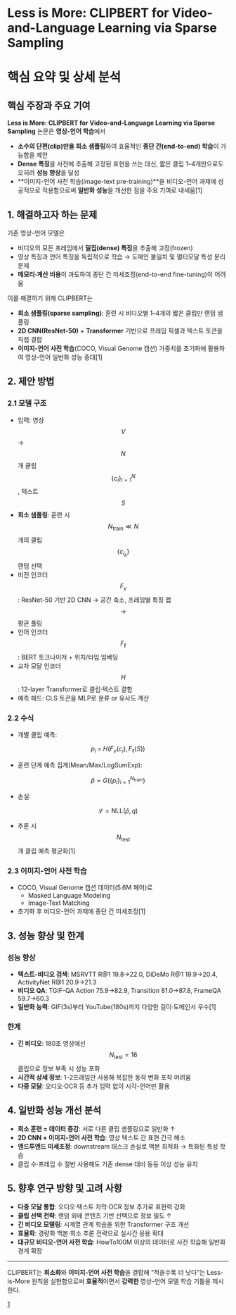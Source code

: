 # Less is More: CLIPBERT for Video-and-Language Learning via Sparse Sampling

# 핵심 요약 및 상세 분석

## 핵심 주장과 주요 기여
**Less is More: CLIPBERT for Video-and-Language Learning via Sparse Sampling** 논문은 **영상-언어 학습**에서  
- **소수의 단편(clip)만을 희소 샘플링**하여 효율적인 **종단 간(end-to-end) 학습**이 가능함을 제안  
- **Dense 특징**을 사전에 추출해 고정된 표현을 쓰는 대신, 짧은 클립 1–4개만으로도 오히려 **성능 향상**을 달성  
- **이미지-언어 사전 학습(image-text pre-training)**을 비디오-언어 과제에 성공적으로 적용함으로써 **일반화 성능**을 개선한 점을 주요 기여로 내세움[1]

## 1. 해결하고자 하는 문제
기존 영상-언어 모델은
- 비디오의 모든 프레임에서 **밀집(dense) 특징**을 추출해 고정(frozen)  
- 영상 특징과 언어 특징을 독립적으로 학습 → 도메인 불일치 및 멀티모달 특성 분리 문제  
- **메모리·계산 비용**이 과도하여 종단 간 미세조정(end-to-end fine-tuning)이 어려움  

이를 해결하기 위해 CLIPBERT는  
- **희소 샘플링(sparse sampling)**: 훈련 시 비디오별 1–4개의 짧은 클립만 랜덤 샘플링  
- **2D CNN(ResNet-50)** + **Transformer** 기반으로 프레임 픽셀과 텍스트 토큰을 직접 결합  
- **이미지-언어 사전 학습**(COCO, Visual Genome 캡션) 가중치를 초기화에 활용하여 영상-언어 일반화 성능 증대[1]

## 2. 제안 방법
### 2.1 모델 구조
- 입력: 영상 $$V$$ → $$N$$개 클립 $$\{c_i\}_{i=1}^N$$, 텍스트 $$S$$  
- **희소 샘플링**: 훈련 시 $$N_{\text{train}}\ll N$$개의 클립 $$\{c_{i_k}\}$$ 랜덤 선택  
- 비전 인코더 $$F_v$$: ResNet-50 기반 2D CNN → 공간 축소, 프레임별 특징 맵 $$\rightarrow$$ 평균 풀링  
- 언어 인코더 $$F_\ell$$: BERT 토크나이저 + 위치/타입 임베딩  
- 교차 모달 인코더 $$H$$: 12-layer Transformer로 클립·텍스트 결합  
- 예측 헤드: CLS 토큰을 MLP로 분류 or 유사도 계산  

### 2.2 수식
- 개별 클립 예측:  

$$
p_i \;=\; H\bigl(F_v(c_i),\,F_\ell(S)\bigr)
$$

- 훈련 단계 예측 집계(Mean/Max/LogSumExp):  

$$
\hat p = G\bigl(\{p_i\}_{i=1}^{N_{\text{train}}}\bigr)
$$

- 손실:  

$$
\mathcal{L} = \text{NLL}(\hat p,\,q)
$$

- 추론 시 $$N_{\text{test}}$$개 클립 예측 평균화[1]

### 2.3 이미지-언어 사전 학습
- COCO, Visual Genome 캡션 데이터(5.6M 페어)로  
  - Masked Language Modeling  
  - Image-Text Matching  
- 초기화 후 비디오-언어 과제에 종단 간 미세조정[1]

## 3. 성능 향상 및 한계
### 성능 향상
- **텍스트-비디오 검색**: MSRVTT R@1 19.8→22.0, DiDeMo R@1 19.9→20.4, ActivityNet R@1 20.9→21.3  
- **비디오 QA**: TGIF-QA Action 75.9→82.9, Transition 81.0→87.8, FrameQA 59.7→60.3  
- **일반화 능력**: GIF(3s)부터 YouTube(180s)까지 다양한 길이·도메인서 우수[1]

### 한계
- **긴 비디오**: 180초 영상에선 $$N_{\text{test}}=16$$ 클립으로 정보 부족 시 성능 포화  
- **시간적 상세 정보**: 1–2프레임만 사용해 복잡한 동작 변화 포착 어려움  
- **다중 모달**: 오디오·OCR 등 추가 입력 없이 시각-언어만 활용

## 4. 일반화 성능 개선 분석
- **희소 훈련 = 데이터 증강**: 서로 다른 클립 샘플링으로 일반화 ↑  
- **2D CNN + 이미지-언어 사전 학습**: 영상 텍스트 간 표현 간극 해소  
- **엔드투엔드 미세조정**: downstream 태스크 손실로 백본 최적화 → 특화된 특성 학습  
- 클립 수·프레임 수 절반 사용해도 기존 dense 대비 동등 이상 성능 유지

## 5. 향후 연구 방향 및 고려 사항
- **다중 모달 통합**: 오디오·텍스트 자막·OCR 정보 추가로 표현력 강화  
- **클립 선택 전략**: 랜덤 외에 콘텐츠 기반 선택으로 정보 밀도 ↑  
- **긴 비디오 모델링**: 시계열 관계 학습을 위한 Transformer 구조 개선  
- **효율화**: 경량화 백본·희소 추론 전략으로 실시간 응용 확대  
- **대규모 비디오-언어 사전 학습**: HowTo100M 이상의 데이터로 사전 학습해 일반화 경계 확장  

***
CLIPBERT는 **희소화**와 **이미지-언어 사전 학습**을 결합해 “적을수록 더 낫다”는 Less-is-More 원칙을 실현함으로써 **효율적**이면서 **강력한** 영상-언어 모델 학습 기틀을 제시한다.

[1](https://ppl-ai-file-upload.s3.amazonaws.com/web/direct-files/attachments/65988149/03a152f2-ad60-45f0-a67b-639df0eb8f3a/2102.06183v1.pdf)
